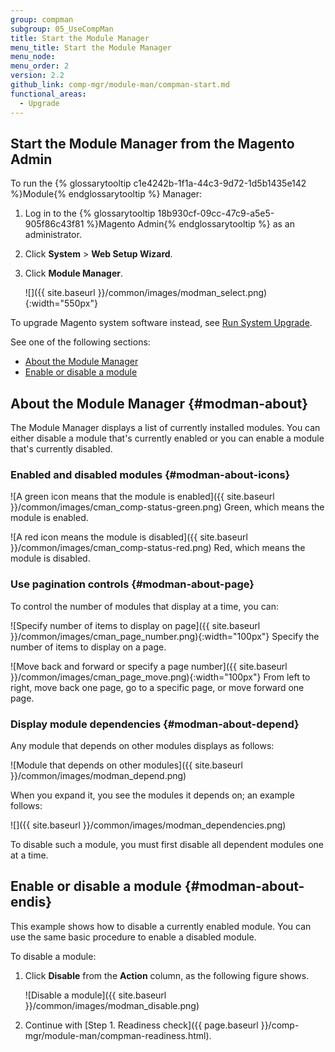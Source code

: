 ```yaml
---
group: compman
subgroup: 05_UseCompMan
title: Start the Module Manager
menu_title: Start the Module Manager
menu_node:
menu_order: 2
version: 2.2
github_link: comp-mgr/module-man/compman-start.md
functional_areas:
  - Upgrade
---
```


<h2 id="compman-access">Start the Module Manager from the Magento Admin</h2>
To run the {% glossarytooltip c1e4242b-1f1a-44c3-9d72-1d5b1435e142 %}Module{% endglossarytooltip %} Manager:

1.	Log in to the {% glossarytooltip 18b930cf-09cc-47c9-a5e5-905f86c43f81 %}Magento Admin{% endglossarytooltip %} as an administrator.
2.	Click **System** > **Web Setup Wizard**.
3.	Click **Module Manager**.

	![]({{ site.baseurl }}/common/images/modman_select.png){:width="550px"}

To upgrade Magento system software instead, see <a href="{{ page.baseurl }}/comp-mgr/upgrader/upgrade-start.html">Run System Upgrade</a>.

See one of the following sections:

*	[About the Module Manager](#modman-about)
*	[Enable or disable a module](#modman-about-endis)

## About the Module Manager {#modman-about}
The Module Manager displays a list of currently installed modules. You can either disable a module that's currently enabled or you can enable a module that's currently disabled.

### Enabled and disabled modules {#modman-about-icons}
![A green icon means that the module is enabled]({{ site.baseurl }}/common/images/cman_comp-status-green.png) Green, which means the module is enabled.

![A red icon means the module is disabled]({{ site.baseurl }}/common/images/cman_comp-status-red.png) Red, which means the module is disabled.

### Use pagination controls {#modman-about-page}
To control the number of modules that display at a time, you can:

![Specify number of items to display on page]({{ site.baseurl }}/common/images/cman_page_number.png){:width="100px"} Specify the number of items to display on a page.

![Move back and forward or specify a page number]({{ site.baseurl }}/common/images/cman_page_move.png){:width="100px"} From left to right, move back one page, go to a specific page, or move forward one page.

### Display module dependencies {#modman-about-depend}
Any module that depends on other modules displays as follows:

![Module that depends on other modules]({{ site.baseurl }}/common/images/modman_depend.png)

When you expand it, you see the modules it depends on; an example follows:

![]({{ site.baseurl }}/common/images/modman_dependencies.png)

To disable such a module, you must first disable all dependent modules one at a time.

## Enable or disable a module {#modman-about-endis}
This example shows how to disable a currently enabled module. You can use the same basic procedure to enable a disabled module.

To disable a module:

1.	Click **Disable** from the **Action** column, as the following figure shows.

	![Disable a module]({{ site.baseurl }}/common/images/modman_disable.png)
2.	Continue with [Step 1. Readiness check]({{ page.baseurl }}/comp-mgr/module-man/compman-readiness.html).
